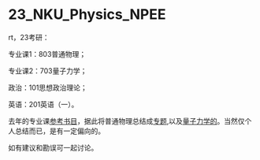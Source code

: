 # 23_NKU_Physics_NPEE
rt，23考研：

专业课1：803普通物理；

专业课2：703量子力学；

政治：101思想政治理论；

英语：201英语（一）。

去年的专业课[参考书目](https://physics.nankai.edu.cn/_upload/article/files/30/b3/33e80c6d4b10ab599bf1d9388308/d5a67ee9-79da-4905-b102-e97a07687dbb.pdf)，据此将普通物理总结成[专题](https://1drv.ms/b/s!AopMht6UqDzLoFMSucEWa7WjITlW?e=vRoWIS),以及[量子力学的](https://1drv.ms/b/s!AopMht6UqDzLoFddKsDtu14tH-FB?e=zdc9Lz)。当然仅个人总结而已，是有一定偏向的。

如有建议和勘误可一起讨论。
